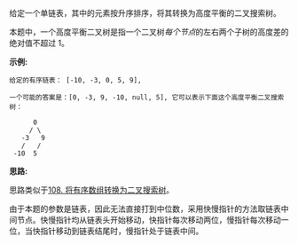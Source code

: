 给定一个单链表，其中的元素按升序排序，将其转换为高度平衡的二叉搜索树。

本题中，一个高度平衡二叉树是指一个二叉树*每个节点*的左右两个子树的高度差的绝对值不超过 1。

**示例:**

```
给定的有序链表： [-10, -3, 0, 5, 9],

一个可能的答案是：[0, -3, 9, -10, null, 5], 它可以表示下面这个高度平衡二叉搜索树：

      0
     / \
   -3   9
   /   /
 -10  5
```

**思路:**

思路类似于[108. 将有序数组转换为二叉搜索树](https://github.com/Tarocch1/leetcode/tree/master/problems/0101%20-%200150/108.%20%E5%B0%86%E6%9C%89%E5%BA%8F%E6%95%B0%E7%BB%84%E8%BD%AC%E6%8D%A2%E4%B8%BA%E4%BA%8C%E5%8F%89%E6%90%9C%E7%B4%A2%E6%A0%91)。

由于本题的参数是链表，因此无法直接打到中位数，采用快慢指针的方法取链表中间节点。快慢指针均从链表头开始移动，快指针每次移动两位，慢指针每次移动一位，当快指针移动到链表结尾时，慢指针处于链表中间。
